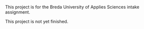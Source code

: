 This project is for the Breda University of Applies Sciences intake assignment.

This project is not yet finished.
